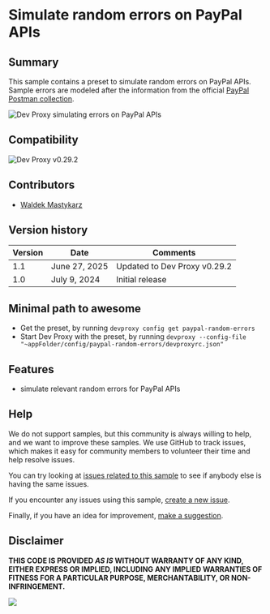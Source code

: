 # Simulate random errors on PayPal APIs

## Summary

This sample contains a preset to simulate random errors on PayPal APIs. Sample errors are modeled after the information from the official [PayPal Postman collection](https://www.postman.com/paypal/workspace/paypal-public-api-workspace/overview).

![Dev Proxy simulating errors on PayPal APIs](assets/screenshot.png)

## Compatibility

![Dev Proxy v0.29.2](https://aka.ms/devproxy/badge/v0.29.2)

## Contributors

- [Waldek Mastykarz](https://github.com/waldekmastykarz)

## Version history

Version|Date|Comments
-------|----|--------
1.1|June 27, 2025|Updated to Dev Proxy v0.29.2
1.0|July 9, 2024|Initial release

## Minimal path to awesome

- Get the preset, by running `devproxy config get paypal-random-errors`
- Start Dev Proxy with the preset, by running `devproxy --config-file "~appFolder/config/paypal-random-errors/devproxyrc.json"`

## Features

- simulate relevant random errors for PayPal APIs

## Help

We do not support samples, but this community is always willing to help, and we want to improve these samples. We use GitHub to track issues, which makes it easy for  community members to volunteer their time and help resolve issues.

You can try looking at [issues related to this sample](https://github.com/pnp/proxy-samples/issues?q=label%3A%22sample%3A%paypal-random-errors%22) to see if anybody else is having the same issues.

If you encounter any issues using this sample, [create a new issue](https://github.com/pnp/proxy-samples/issues/new).

Finally, if you have an idea for improvement, [make a suggestion](https://github.com/pnp/proxy-samples/issues/new).

## Disclaimer

**THIS CODE IS PROVIDED *AS IS* WITHOUT WARRANTY OF ANY KIND, EITHER EXPRESS OR IMPLIED, INCLUDING ANY IMPLIED WARRANTIES OF FITNESS FOR A PARTICULAR PURPOSE, MERCHANTABILITY, OR NON-INFRINGEMENT.**

![](https://m365-visitor-stats.azurewebsites.net/SamplesGallery/pnp-devproxy-paypal-random-errors)
